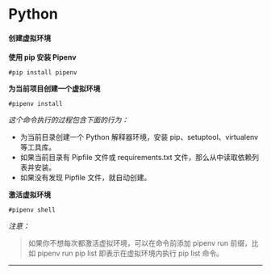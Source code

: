 # Python
#### 创建虚拟环境
**使用 pip 安装 Pipenv**
```
#pip install pipenv
```
**为当前项目创建一个虚拟环境**
```
#pipenv install
```
*这个命令执行的过程包含下面的行为：*

* 为当前目录创建一个 Python 解释器环境，安装 pip、setuptool、virtualenv 等工具库。
* 如果当前目录有 Pipfile 文件或 requirements.txt 文件，那么从中读取依赖列表并安装。
* 如果没有发现 Pipfile 文件，就自动创建。

**激活虚拟环境**
```
#pipenv shell
```
*注意：*

>如果你不想每次都激活虚拟环境，可以在命令前添加 pipenv run 前缀，比如 pipenv run pip list 即表示在虚拟环境内执行 pip list 命令。

---



